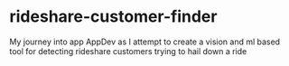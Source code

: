 # rideshare-customer-finder
My journey into app AppDev as I attempt to create a vision and ml based tool for detecting rideshare customers trying to hail down a ride
